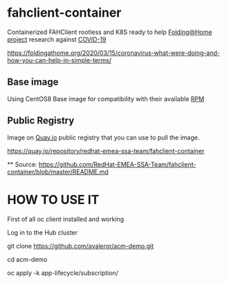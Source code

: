 # fahclient-container
Containerized FAHClient rootless and K8S ready to help [Folding@Home project](https://foldingathome.org/) research against [COVID-19](https://en.wikipedia.org/wiki/Coronavirus_disease_2019)

https://foldingathome.org/2020/03/15/coronavirus-what-were-doing-and-how-you-can-help-in-simple-terms/

## Base image

Using CentOS8 Base image for compatibility with their available [RPM](https://download.foldingathome.org/releases/public/release/fahclient/centos-6.7-64bit/v7.5/)

## Public Registry

Image on [Quay.io](https://quay.io) public registry that you can use to pull the image. 

https://quay.io/repository/redhat-emea-ssa-team/fahclient-container

** Source: https://github.com/RedHat-EMEA-SSA-Team/fahclient-container/blob/master/README.md


# HOW TO USE IT

First of all oc client installed and working

Log in to the Hub cluster 

git clone https://github.com/avaleror/acm-demo.git

cd acm-demo

oc apply -k app-lifecycle/subscription/

